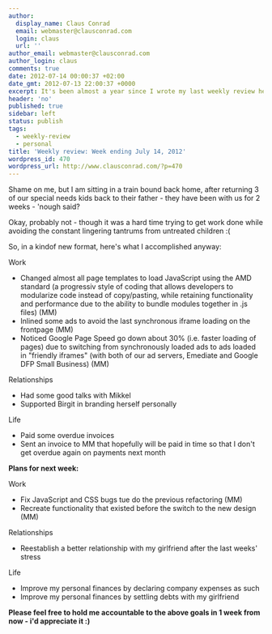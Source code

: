 ```yaml
---
author:
  display_name: Claus Conrad
  email: webmaster@clausconrad.com
  login: claus
  url: ''
author_email: webmaster@clausconrad.com
author_login: claus
comments: true
date: 2012-07-14 00:00:37 +02:00
date_gmt: 2012-07-13 22:00:37 +0000
excerpt: It's been almost a year since I wrote my last weekly review here - and I can't promise to write one next week either.
header: 'no'
published: true
sidebar: left
status: publish
tags:
  - weekly-review
  - personal
title: 'Weekly review: Week ending July 14, 2012'
wordpress_id: 470
wordpress_url: http://www.clausconrad.com/?p=470
---
```

Shame on me, but I am sitting in a train bound back home, after returning 3 of our special needs kids back to their father - they have been with us for 2 weeks - 'nough said?

Okay, probably not - though it was a hard time trying to get work done while avoiding the constant lingering tantrums from untreated children :(

So, in a kindof new format, here's what I accomplished anyway:

Work

*   Changed almost all page templates to load JavaScript using the AMD standard (a progressiv style of coding that allows developers to modularize code instead of copy/pasting, while retaining functionality and performance due to the ability to bundle modules together in .js files) (MM)
*   Inlined some ads to avoid the last synchronous iframe loading on the frontpage (MM)
*   Noticed Google Page Speed go down about 30% (i.e. faster loading of pages) due to switching from synchronously loaded ads to ads loaded in "friendly iframes" (with both of our ad servers, Emediate and Google DFP Small Business) (MM)

Relationships

*   Had some good talks with Mikkel
*   Supported Birgit in branding herself personally

Life

*   Paid some overdue invoices
*   Sent an invoice to MM that hopefully will be paid in time so that I don't get overdue again on payments next month

**Plans for next week:**

Work

*   Fix JavaScript and CSS bugs tue do the previous refactoring (MM)
*   Recreate functionality that existed before the switch to the new design (MM)

Relationships

*   Reestablish a better relationship with my girlfriend after the last weeks' stress

Life

*   Improve my personal finances by declaring company expenses as such
*   Improve my personal finances by settling debts with my girlfriend

**Please feel free to hold me accountable to the above goals in 1 week from now - i'd appreciate it :)**
